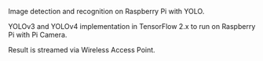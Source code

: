 Image detection and recognition on Raspberry Pi with YOLO.

YOLOv3 and YOLOv4 implementation in TensorFlow 2.x to run on Raspberry Pi with Pi Camera.

Result is streamed via Wireless Access Point.
